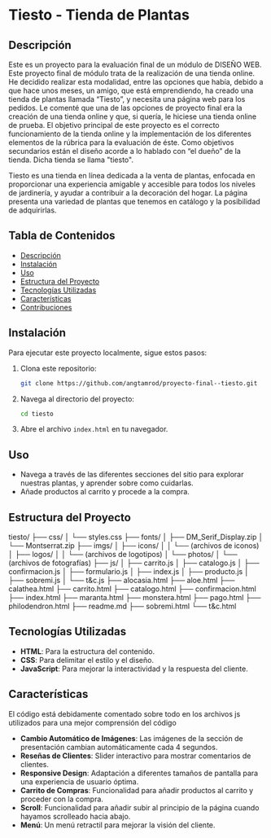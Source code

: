 # Tiesto - Tienda de Plantas

## Descripción
Este es un proyecto para la evaluación final de un módulo de DISEÑO WEB. Este proyecto final de módulo trata de la realización de una tienda online. He decidido realizar esta modalidad, entre las opciones que había, debido a que hace unos meses, un amigo, que está emprendiendo, ha creado una tienda de plantas llamada “Tiesto”, y necesita una página web para los
pedidos. Le comenté que una de las opciones de proyecto final era la creación de una tienda online y que, si quería, le hiciese una tienda online de prueba.
El objetivo principal de este proyecto es el correcto funcionamiento de la tienda online y la
implementación de los diferentes elementos de la rúbrica para la evaluación de éste. Como objetivos
secundarios están el diseño acorde a lo hablado con “el dueño” de la tienda. Dicha tienda se llama "tiesto".

Tiesto es una tienda en línea dedicada a la venta de plantas, enfocada en proporcionar una experiencia amigable y accesible para todos los niveles de jardinería, y ayudar a contribuir a la decoración del hogar. La página presenta una variedad de plantas que tenemos en catálogo y la posibilidad de adquirirlas.

## Tabla de Contenidos
- [Descripción](#descripción)
- [Instalación](#instalación)
- [Uso](#uso)
- [Estructura del Proyecto](#estructura-del-proyecto)
- [Tecnologías Utilizadas](#tecnologías-utilizadas)
- [Características](#características)
- [Contribuciones](#contribuciones)

## Instalación
Para ejecutar este proyecto localmente, sigue estos pasos:

1. Clona este repositorio:
    ```bash
    git clone https://github.com/angtamrod/proyecto-final--tiesto.git
    ```
2. Navega al directorio del proyecto:
    ```bash
    cd tiesto
    ```
3. Abre el archivo `index.html` en tu navegador.

## Uso
- Navega a través de las diferentes secciones del sitio para explorar nuestras plantas, y aprender sobre como cuidarlas.
- Añade productos al carrito y procede a la compra.

## Estructura del Proyecto

tiesto/
├── css/
│ └── styles.css
├── fonts/
│ ├── DM_Serif_Display.zip
│ └── Montserrat.zip
├── imgs/
│ ├── icons/
│ │ └── (archivos de iconos)
│ ├── logos/
│ │ └── (archivos de logotipos)
│ └── photos/
│ └── (archivos de fotografías)
├── js/
│ ├── carrito.js
│ ├── catalogo.js
│ ├── confirmacion.js
│ ├── formulario.js
│ ├── index.js
│ ├── producto.js
│ ├── sobremi.js
│ └── t&c.js
├── alocasia.html
├── aloe.html
├── calathea.html
├── carrito.html
├── catalogo.html
├── confirmacion.html
├── index.html
├── maranta.html
├── monstera.html
├── pago.html
├── philodendron.html
├── readme.md
├── sobremi.html
└── t&c.html


## Tecnologías Utilizadas
- **HTML**: Para la estructura del contenido.
- **CSS**: Para delimitar el estilo y el diseño.
- **JavaScript**: Para mejorar la interactividad y la respuesta del cliente.

## Características

El código está debidamente comentado sobre todo en los archivos js utilizados para una mejor comprensión del código
- **Cambio Automático de Imágenes**: Las imágenes de la sección de presentación cambian automáticamente cada 4 segundos.
- **Reseñas de Clientes**: Slider interactivo para mostrar comentarios de clientes.
- **Responsive Design**: Adaptación a diferentes tamaños de pantalla para una experiencia de usuario óptima.
- **Carrito de Compras**: Funcionalidad para añadir productos al carrito y proceder con la compra.
- **Scroll**: Funcionalidad para añadir subir al principio de la página cuando hayamos scrolleado hacia abajo.
- **Menú**: Un menú retractil para mejorar la visión del cliente.





